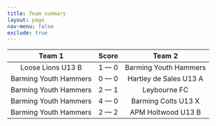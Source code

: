 ```yaml
---
title: Team summary
layout: page
nav-menu: false
exclude: true
---
```




|        Team 1         |    Score    |         Team 2         |
|:---------------------:|:-----------:|:----------------------:|
|   Loose Lions U13 B   | 1 &mdash; 0 | Barming Youth Hammers  |
| Barming Youth Hammers | 0 &mdash; 0 | Hartley de Sales U13 A |
| Barming Youth Hammers | 2 &mdash; 1 |      Leybourne FC      |
| Barming Youth Hammers | 4 &mdash; 0 |  Barming Colts U13 X   |
| Barming Youth Hammers | 2 &mdash; 2 |   APM Holtwood U13 B   |

 <br /><br /><br />